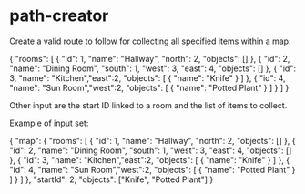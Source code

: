 # path-creator

Create a valid route to follow for collecting all specified items within a map:

{
"rooms": [
       { "id": 1, "name": "Hallway", "north": 2, "objects": [] },
       { "id": 2, "name": "Dining Room", "south": 1, "west": 3, "east": 4, "objects": [] },
       { "id": 3, "name": "Kitchen","east":2, "objects": [ { "name": "Knife" } ] },
       { "id": 4, "name": "Sun Room","west":2, "objects": [ { "name": "Potted Plant" } ] }
     ]
}

Other input are the start ID linked to a room and the list of items to collect.

Example of input set:

{
  "map": {
    "rooms": [
    { "id": 1, "name": "Hallway", "north": 2, "objects": [] },
           { "id": 2, "name": "Dining Room", "south": 1, "west": 3, "east": 4, "objects": [] },
           { "id": 3, "name": "Kitchen","east":2, "objects": [ { "name": "Knife" } ] },
           { "id": 4, "name": "Sun Room","west":2, "objects": [ { "name": "Potted Plant" } ] }
    ]
  },
  "startId": 2,
  "objects": ["Knife", "Potted Plant"]
}

